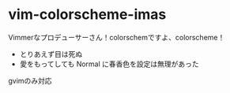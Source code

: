 vim-colorscheme-imas
====================

Vimmerなプロデューサーさん！colorschemですよ、colorscheme！

* とりあえず目は死ぬ
* 愛をもってしても Normal に春香色を設定は無理があった

gvimのみ対応
